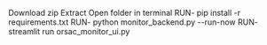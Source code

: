 Download zip
Extract
Open folder in terminal
RUN-   pip install -r requirements.txt
RUN-  python monitor_backend.py --run-now
RUN-   streamlit run orsac_monitor_ui.py
